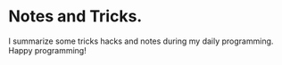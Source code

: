 Notes and Tricks.
=====

I summarize some tricks hacks and notes during my daily programming. Happy
programming!
